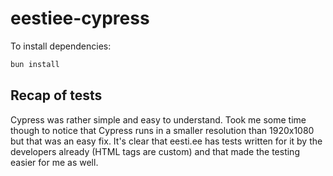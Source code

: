 # eestiee-cypress

To install dependencies:

```bash
bun install
```

## Recap of tests

Cypress was rather simple and easy to understand. Took me some time though to
notice that Cypress runs in a smaller resolution than 1920x1080 but that was
an easy fix. It's clear that eesti.ee has tests written for it by the
developers already (HTML tags are custom) and that made the testing easier
for me as well.
